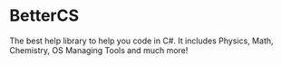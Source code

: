 # BetterCS
The best help library to help you code in C#. It includes Physics, Math, Chemistry, OS Managing Tools and much more!
